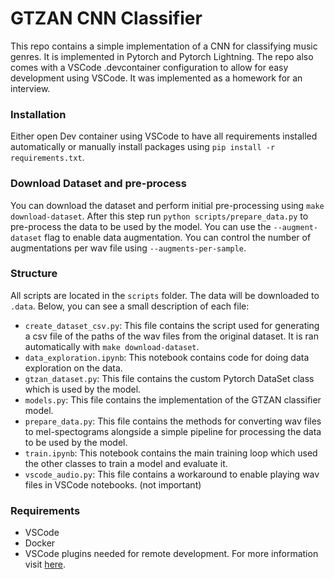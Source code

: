 # GTZAN CNN Classifier

This repo contains a simple implementation of a CNN for classifying music genres. It is implemented in Pytorch and Pytorch Lightning. The repo also comes with a VSCode .devcontainer configuration to allow for easy development using VSCode. It was implemented as a homework for an interview.

### Installation
Either open Dev container using VSCode to have all requirements installed automatically or manually install packages using `pip install -r requirements.txt`.

### Download Dataset and pre-process
You can download the dataset and perform initial pre-processing using `make download-dataset`. After this step run `python scripts/prepare_data.py` to pre-process the data to be used by the model. You can use the `--augment-dataset` flag to enable data augmentation. You can control the number of augmentations per wav file using `--augments-per-sample`.

### Structure
All scripts are located in the `scripts` folder. The data will be downloaded to `.data`. 
Below, you can see a small description of each file:

- `create_dataset_csv.py`: This file contains the script used for generating a csv file of the paths of the wav files from the original dataset. It is ran automatically with `make download-dataset`.
- `data_exploration.ipynb`: This notebook contains code for doing data exploration on the data.
- `gtzan_dataset.py`: This file contains the custom Pytorch DataSet class which is used by the model.
- `models.py`: This file contains the implementation of the GTZAN classifier model.
- `prepare_data.py`: This file contains the methods for converting wav files to mel-spectograms alongside a simple pipeline for processing the data to be used by the model.
- `train.ipynb`: This notebook contains the main training loop which used the other classes to train a model and evaluate it.
- `vscode_audio.py`: This file contains a workaround to enable playing wav files in VSCode notebooks. (not important)

### Requirements
* VSCode
* Docker
* VSCode plugins needed for remote development. For more information visit [here](https://code.visualstudio.com/blogs/2020/07/01/containers-wsl).

